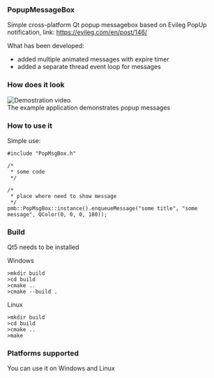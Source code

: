 ### PopupMessageBox
Simple cross-platform Qt popup messagebox based on Evileg PopUp notification, link: https://evileg.com/en/post/146/  

What has been developed:
- added multiple animated messages with expire timer
- added a separate thread event loop for messages

### How does it look
![Demostration video](./screenshots/example.gif?raw=true)  
The example application demonstrates popup messages

### How to use it
Simple use:
```
#include "PopMsgBox.h"

/*
 * some code
 */
 
/*
 * place where need to show message
 */
pmb::PopMsgBox::instance().enqueueMessage("some title", "some message", QColor(0, 0, 0, 180));
```
### Build
Qt5 needs to be installed

Windows
```
>mkdir build
>cd build
>cmake ..
>cmake --build .
```

Linux
```
>mkdir build
>cd build
>cmake ..
>make
```
### Platforms supported
You can use it on Windows and Linux
